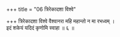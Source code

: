 +++
title = "06 त्रिरेकादशा विश्वे"

+++
त्रिरेकादशा विश्वे वैश्वानरा महि महान्तो न मा रभध्वम् ।  
इदं शकेयं यदिदं कृणोमि स्वाहा ॥ ६ ॥